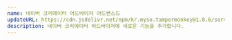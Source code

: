 ```yaml
---
name: 네이버 크리에이터 어드바이저 어드밴스드
updateURL: https://cdn.jsdelivr.net/npm/kr.myso.tampermonkey@1.0.6/service/com.naver.creator-advisor.user.js
description: 네이버 크리에이터 어드바이저에 새로운 기능을 추가합니다.
---
```

